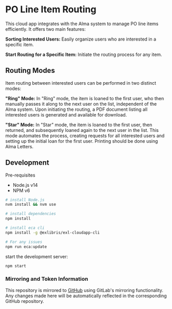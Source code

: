 # PO Line Item Routing

This cloud app integrates with the Alma system to manage PO line items efficiently. It offers two main features:

**Sorting Interested Users:** Easily organize users who are interested in a specific item.

**Start Routing for a Specific Item:** Initiate the routing process for any item.

## Routing Modes

Item routing between interested users can be performed in two distinct modes:

**"Ring" Mode:**
In "Ring" mode, the item is loaned to the first user, who then manually passes it along to the next user on the list, independent of the Alma system. Upon initiating the routing, a PDF document listing all interested users is generated and available for download.

**"Star" Mode:**
In "Star" mode, the item is loaned to the first user, then returned, and subsequently loaned again to the next user in the list. This mode automates the process, creating requests for all interested users and setting up the initial loan for the first user. Printing should be done using Alma Letters.

## Development

Pre-requisites

- Node.js v14
- NPM v6

```sh
# install Node.js
nvm install && nvm use

# install dependencies
npm install

# install eca cli
npm install -g @exlibris/exl-cloudapp-cli

# For any issues
npm run eca:update
```

start the development server:

```sh
npm start
```

### Mirroring and Token Information

This repository is mirrored to [GitHub](https://github.com/OBVSG/po-line-item-routing) using GitLab's mirroring functionality. Any changes made here will be automatically reflected in the corresponding GitHub repository.
